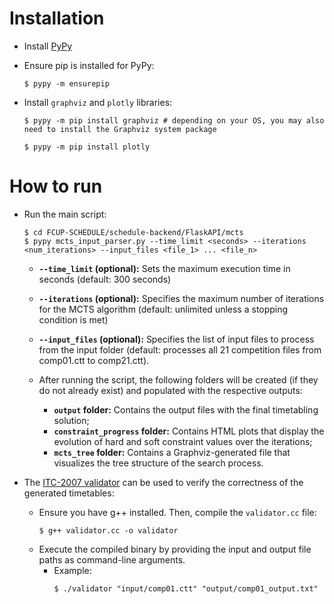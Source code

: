 # Installation

* Install [PyPy](https://pypy.org/download.html)

* Ensure pip is installed for PyPy:
    ```SHELL
    $ pypy -m ensurepip
    ```
    
* Install ``graphviz`` and ``plotly`` libraries:
    ```SHELL
    $ pypy -m pip install graphviz # depending on your OS, you may also need to install the Graphviz system package

    $ pypy -m pip install plotly
    ```

# How to run

* Run the main script:
    ```SHELL
    $ cd FCUP-SCHEDULE/schedule-backend/FlaskAPI/mcts
    $ pypy mcts_input_parser.py --time_limit <seconds> --iterations <num_iterations> --input_files <file_1> ... <file_n>
    ```
    * **``--time_limit`` (optional):** Sets the maximum execution time in seconds (default: 300 seconds)
    * **``--iterations`` (optional):** Specifies the maximum number of iterations for the MCTS algorithm (default: unlimited unless a stopping condition is met)
    * **``--input_files`` (optional):** Specifies the list of input files to process from the input folder (default: processes all 21 competition files from comp01.ctt to comp21.ctt).

    * After running the script, the following folders will be created (if they do not already exist) and populated with the respective outputs:
        * **``output`` folder:** Contains the output files with the final timetabling solution;
        * **``constraint_progress`` folder:** Contains HTML plots that display the evolution of hard and soft constraint values over the iterations;
        * **``mcts_tree`` folder:** Contains a Graphviz-generated file that visualizes the tree structure of the search process.

* The [ITC-2007 validator](https://www.eeecs.qub.ac.uk/itc2007/curriculmcourse/course_curriculm_index_files/validation.htm) can be used to verify the correctness of the generated timetables:
    * Ensure you have g++ installed. Then, compile the ``validator.cc`` file:
        ```SHELL
        $ g++ validator.cc -o validator
        ```
    * Execute the compiled binary by providing the input and output file paths as command-line arguments. 
        * Example:
            ```SHELL
            $ ./validator "input/comp01.ctt" "output/comp01_output.txt"
            ```
